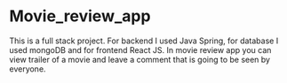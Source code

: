# Movie_review_app
This is a full stack project. For backend I used Java Spring, for database I used mongoDB and for frontend React JS. In movie review app you can view trailer of a movie and leave a comment that is going to be seen by everyone.
